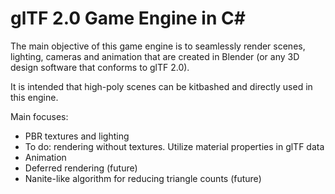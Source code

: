 # glTF 2.0 Game Engine in C#
The main objective of this game engine is to seamlessly render scenes, lighting, cameras and animation that are created in Blender (or any 3D design software that conforms to glTF 2.0).

It is intended that high-poly scenes can be kitbashed and directly used in this engine.

Main focuses:
- PBR textures and lighting
-   To do: rendering without textures. Utilize material properties in glTF data
- Animation
- Deferred rendering (future)
- Nanite-like algorithm for reducing triangle counts (future)
